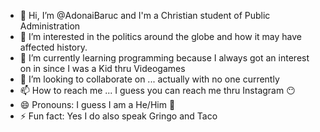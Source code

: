- 👋 Hi, I’m @AdonaiBaruc and I'm a Christian student of Public Administration
- 👀 I’m interested in the politics around the globe and how it may have affected history.
- 🌱 I’m currently learning programming because I always got an interest on in since I was a Kid thru Videogames
- 💞️ I’m looking to collaborate on ... actually with no one currently
- 📫 How to reach me ... I guess you can reach me thru Instagram 😶
- 😄 Pronouns: I guess I am a He/Him 🤔
- ⚡ Fun fact: Yes I do also speak Gringo and Taco

<!---
AdonaiBaruc/AdonaiBaruc is a ✨ special ✨ repository because its `README.md` (this file) appears on your GitHub profile.
You can click the Preview link to take a look at your changes.
--->
